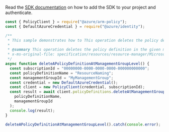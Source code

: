 Read the [SDK documentation](https://github.com/Azure/azure-sdk-for-js/blob/%40azure%2Farm-policy_5.0.1/sdk/policy/arm-policy/README.md) on how to add the SDK to your project and authenticate.

```javascript
const { PolicyClient } = require("@azure/arm-policy");
const { DefaultAzureCredential } = require("@azure/identity");

/**
 * This sample demonstrates how to This operation deletes the policy definition in the given management group with the given name.
 *
 * @summary This operation deletes the policy definition in the given management group with the given name.
 * x-ms-original-file: specification/resources/resource-manager/Microsoft.Authorization/stable/2021-06-01/examples/deletePolicyDefinitionAtManagementGroup.json
 */
async function deleteAPolicyDefinitionAtManagementGroupLevel() {
  const subscriptionId = "00000000-0000-0000-0000-000000000000";
  const policyDefinitionName = "ResourceNaming";
  const managementGroupId = "MyManagementGroup";
  const credential = new DefaultAzureCredential();
  const client = new PolicyClient(credential, subscriptionId);
  const result = await client.policyDefinitions.deleteAtManagementGroup(
    policyDefinitionName,
    managementGroupId
  );
  console.log(result);
}

deleteAPolicyDefinitionAtManagementGroupLevel().catch(console.error);
```
